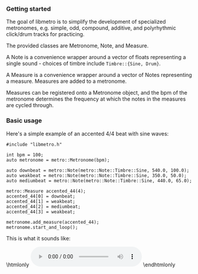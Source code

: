### Getting started

The goal of libmetro is to simplify the development of specialized metronomes, e.g. simple, odd, compound, additive, and polyrhythmic click/drum tracks for practicing.

The provided classes are Metronome, Note, and Measure.

A Note is a convenience wrapper around a vector of floats representing a single sound - choices of timbre include `Timbre::{Sine, Drum}`.

A Measure is a convenience wrapper around a vector of Notes representing a measure. Measures are added to a metronome.

Measures can be registered onto a Metronome object, and the bpm of the metronome determines the frequency at which the notes in the measures are cycled through.

### Basic usage

Here's a simple example of an accented 4/4 beat with sine waves:

```
#include "libmetro.h"

int bpm = 100;
auto metronome = metro::Metronome(bpm);

auto downbeat = metro::Note(metro::Note::Timbre::Sine, 540.0, 100.0);
auto weakbeat = metro::Note(metro::Note::Timbre::Sine, 350.0, 50.0);
auto mediumbeat = metro::Note(metro::Note::Timbre::Sine, 440.0, 65.0);

metro::Measure accented_44(4);
accented_44[0] = downbeat;
accented_44[1] = weakbeat;
accented_44[2] = mediumbeat;
accented_44[3] = weakbeat;

metronome.add_measure(accented_44);
metronome.start_and_loop();
```

This is what it sounds like:

\htmlonly
<audio controls="1">
  <source src="./static/accented_4_4_demo.wav"
          type="audio/wav">
  </source>
</audio>
\endhtmlonly
